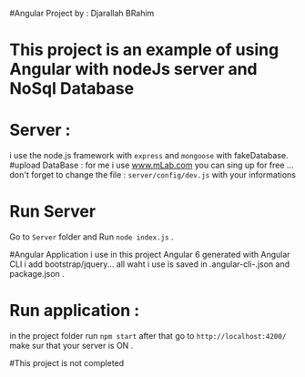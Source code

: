 #Angular Project by : Djarallah BRahim 

# This project is an example of using Angular with nodeJs server and NoSql Database

# Server :
i use the node.js framework with `express` and `mongoose` with fakeDatabase.
#upload DataBase :
for me i use www.mLab.com
you can sing up for free ... don't forget to change the file : `server/config/dev.js` with your informations
# Run Server
Go to `Server` folder and Run `node index.js` .

#Angular Application
i use in this project Angular 6 generated with Angular CLI i add bootstrap/jquery... all waht i use is saved in .angular-cli-.json and package.json .
# Run application :
in the project folder run `npm start` after that go to `http://localhost:4200/` make sur that your server is ON .


#This project is not completed

